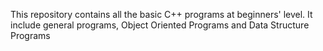 This repository contains all the basic C++ programs at beginners' level. It include general programs, Object Oriented Programs and Data Structure Programs
